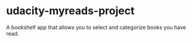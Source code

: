 # udacity-myreads-project
A bookshelf app that allows you to select and categorize books you have read.
